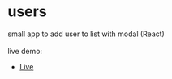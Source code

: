 # users
small app to add user to list with modal (React)<br>
<br>
live demo:<br>
- [Live](https://user-pan-be.netlify.app)
